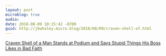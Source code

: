 ```yaml
---
layout: post
microblog: true
audio: 
date: 2018-08-09 10:15:42 -0700
guid: http://jbwhaley.micro.blog/2018/08/09/craven-shell-of.html
---
```

[Craven Shell of a Man Stands at Podium and Says Stupid Things His Boss Likes in Bad Faith](https://www.washingtonpost.com/business/economy/pence-details-plan-for-creation-of-space-force-in-what-would-be-the-sixth-branch-of-the-military/2018/08/09/0b40b8d0-9bdc-11e8-8d5e-c6c594024954_story.html?noredirect=on)

